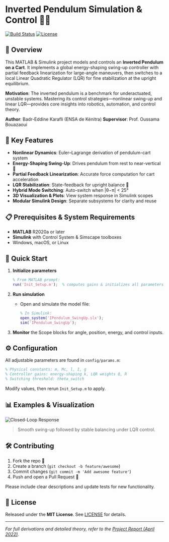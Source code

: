 
# Inverted Pendulum Simulation & Control 🎢🔧

[![Build Status](https://img.shields.io/badge/build-passing-brightgreen)](https://github.com/Badredenyx/IPendulum_Simulink/actions)
[![License](https://img.shields.io/badge/license-MIT-blue)](LICENSE)

## 📖 Overview
This MATLAB & Simulink project models and controls an **Inverted Pendulum on a Cart**. It implements a global energy-shaping swing-up controller with partial feedback linearization for large-angle maneuvers, then switches to a local Linear Quadratic Regulator (LQR) for fine stabilization at the upright equilibrium.

**Motivation**: The inverted pendulum is a benchmark for underactuated, unstable systems. Mastering its control strategies—nonlinear swing-up and linear LQR—provides core insights into robotics, automation, and control theory.

**Author**: Badr-Eddine Karafli (ENSA de Kénitra)
**Supervisor**: Prof. Oussama Bouazaoui


## 🚀 Key Features
- **Nonlinear Dynamics**: Euler–Lagrange derivation of pendulum-cart system
- **Energy-Shaping Swing-Up**: Drives pendulum from rest to near-vertical 🔄
- **Partial Feedback Linearization**: Accurate force computation for cart acceleration
- **LQR Stabilization**: State-feedback for upright balance 🤖
- **Hybrid Mode Switching**: Auto-switch when \|θ−π\| < 25°
- **3D Visualization & Plots**: View system response in Simulink scopes
- **Modular Simulink Design**: Separate subsystems for clarity and reuse


## 📋 Prerequisites & System Requirements
- **MATLAB** R2020a or later
- **Simulink** with Control System & Simscape toolboxes
- Windows, macOS, or Linux


## 🔧 Quick Start
1. **Initialize parameters**
   ```matlab
   % From MATLAB prompt:
   run('Init_Setup.m');  % computes gains & initializes all parameters


2. **Run simulation**

   * Open and simulate the model file:

     ```matlab
     % In Simulink:
     open_system('IPendulum_SwingUp.slx');
     sim('IPendulum_SwingUp');
     ```
3. **Monitor** the Scope blocks for angle, position, energy, and control inputs.

## ⚙️ Configuration

All adjustable parameters are found in `config/params.m`:

```matlab
% Physical constants: m, Mc, l, I, g
% Controller gains: energy-shaping k, LQR weights Q, R
% Switching threshold: theta_switch
```

Modify values, then rerun `Init_Setup.m` to apply.

## 📊 Examples & Visualization

![Closed-Loop Response](docs/gifs/closed_loop.gif)

> Smooth swing-up followed by stable balancing under LQR control.

## 🛠️ Contributing

1. Fork the repo 🍴
2. Create a branch (`git checkout -b feature/awesome`)
3. Commit changes (`git commit -m 'Add awesome feature'`)
4. Push and open a Pull Request 🚀

Please include clear descriptions and update tests for new functionality.

## 📜 License

Released under the **MIT License**. See [LICENSE](LICENSE) for details.

---

*For full derivations and detailed theory, refer to the [Project Report (April 2022)](docs/report.pdf).*

```
```
